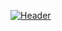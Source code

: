[![Header](https://raw.githubusercontent.com/MartinHeinz/ahmedmalick/ahmedmalick/readme_header.png "Header")](https://some-url.dev/)
